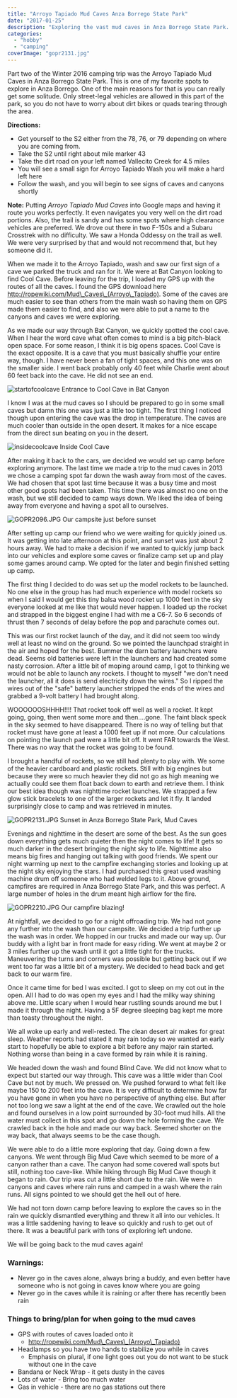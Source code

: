 ```yaml
---
title: "Arroyo Tapiado Mud Caves Anza Borrego State Park"
date: "2017-01-25"
description: "Exploring the vast mud caves in Anza Borrego State Park. A worthwhile trip!"
categories:
  - "hobby"
  - "camping"
coverImage: "gopr2131.jpg"
---
```


Part two of the Winter 2016 camping trip was the Arroyo Tapiado Mud Caves in Anza Borrego State Park. This is one of my favorite spots to explore in Anza Borrego. One of the main reasons for that is you can really get some solitude. Only street-legal vehicles are allowed in this part of the park, so you do not have to worry about dirt bikes or quads tearing through the area.

**Directions:**

- Get yourself to the S2 either from the 78, 76, or 79 depending on where you are coming from.
- Take the S2 until right about mile marker 43
- Take the dirt road on your left named Vallecito Creek for 4.5 miles
- You will see a small sign for Arroyo Tapiado Wash you will make a hard left here
- Follow the wash, and you will begin to see signs of caves and canyons shortly

**Note:** Putting _Arroyo Tapiado Mud Caves_ into Google maps and having it route you works perfectly. It even navigates you very well on the dirt road portions. Also, the trail is sandy and has some spots where high clearance vehicles are preferred. We drove out there in two F-150s and a Subaru Crosstrek with no difficulty. We saw a Honda Oddessy on the trail as well. We were very surprised by that and would not recommend that, but hey someone did it.

When we made it to the Arroyo Tapiado, wash and saw our first sign of a cave we parked the truck and ran for it. We were at Bat Canyon looking to find Cool Cave. Before leaving for the trip, I loaded my GPS up with the routes of all the caves. I found the GPS download here http://ropewiki.com/Mud\_Caves\_(Arroyo\_Tapiado). Some of the caves are much easier to see than others from the main wash so having them on GPS made them easier to find, and also we were able to put a name to the canyons and caves we were exploring.

As we made our way through Bat Canyon, we quickly spotted the cool cave. When I hear the word cave what often comes to mind is a big pitch-black open space. For some reason, I think it is big opens spaces. Cool Cave is the exact opposite. It is a cave that you must basically shuffle your entire way, though. I have never been a fan of tight spaces, and this one was on the smaller side. I went back probably only 40 feet while Charlie went about 60 feet back into the cave. He did not see an end.

![startofcoolcave](/images/ForPosts/startofcoolcave.jpg) Entrance to Cool Cave in Bat Canyon

I know I was at the mud caves so I should be prepared to go in some small caves but damn this one was just a little too tight. The first thing I noticed though upon entering the cave was the drop in temperature. The caves are much cooler than outside in the open desert. It makes for a nice escape from the direct sun beating on you in the desert.

![insidecoolcave](/images/ForPosts/insidecoolcave.jpg) Inside Cool Cave

After making it back to the cars, we decided we would set up camp before exploring anymore. The last time we made a trip to the mud caves in 2013 we chose a camping spot far down the wash away from most of the caves. We had chosen that spot last time because it was a busy time and most other good spots had been taken. This time there was almost no one on the wash, but we still decided to camp ways down. We liked the idea of being away from everyone and having a spot all to ourselves.

![GOPR2096.JPG](/images/ForPosts/gopr2096.jpg) Our campsite just before sunset

After setting up camp our friend who we were waiting for quickly joined us. It was getting into late afternoon at this point, and sunset was just about 2 hours away. We had to make a decision if we wanted to quickly jump back into our vehicles and explore some caves or finalize camp set up and play some games around camp. We opted for the later and begin finished setting up camp.

The first thing I decided to do was set up the model rockets to be launched. No one else in the group has had much experience with model rockets so when I said I would get this tiny balsa wood rocket up 1000 feet in the sky everyone looked at me like that would never happen. I loaded up the rocket and strapped in the biggest engine I had with me a C6-7. So 6 seconds of thrust then 7 seconds of delay before the pop and parachute comes out.

This was our first rocket launch of the day, and it did not seem too windy well at least no wind on the ground. So we pointed the launchpad straight in the air and hoped for the best. Bummer the darn battery launchers were dead. Seems old batteries were left in the launchers and had created some nasty corrosion. After a little bit of moping around camp, I got to thinking we would not be able to launch any rockets. I thought to myself "we don't need the launcher, all it does is send electricity down the wires." So I ripped the wires out of the "safe" battery launcher stripped the ends of the wires and grabbed a 9-volt battery I had brought along.

WOOOOOOSHHHH!!!! That rocket took off well as well a rocket. It kept going, going, then went some more and then....gone. The faint black speck in the sky seemed to have disappeared. There is no way of telling but that rocket must have gone at least a 1000 feet up if not more. Our calculations on pointing the launch pad were a little bit off. It went FAR towards the West. There was no way that the rocket was going to be found.

I brought a handful of rockets, so we still had plenty to play with. We some of the heavier cardboard and plastic rockets. Still with big engines but because they were so much heavier they did not go as high meaning we actually could see them float back down to earth and retrieve them. I think our best idea though was nighttime rocket launches. We strapped a few glow stick bracelets to one of the larger rockets and let it fly. It landed surprisingly close to camp and was retrieved in minutes.

![GOPR2131.JPG](/images/ForPosts/gopr2131.jpg) Sunset in Anza Borrego State Park, Mud Caves

Evenings and nighttime in the desert are some of the best. As the sun goes down everything gets much quieter then the night comes to life! It gets so much darker in the desert bringing the night sky to life. Nighttime also means big fires and hanging out talking with good friends. We spent our night warming up next to the campfire exchanging stories and looking up at the night sky enjoying the stars. I had purchased this great used washing machine drum off someone who had welded legs to it. Above ground, campfires are required in Anza Borrego State Park, and this was perfect. A large number of holes in the drum meant high airflow for the fire.

![GOPR2210.JPG](/images/ForPosts/gopr2210.jpg) Our campfire blazing!

At nightfall, we decided to go for a night offroading trip. We had not gone any further into the wash than our campsite. We decided a trip further up the wash was in order. We hopped in our trucks and made our way up. Our buddy with a light bar in front made for easy riding. We went at maybe 2 or 3 miles further up the wash until it got a little tight for the trucks. Maneuvering the turns and corners was possible but getting back out if we went too far was a little bit of a mystery. We decided to head back and get back to our warm fire.

Once it came time for bed I was excited. I got to sleep on my cot out in the open. All I had to do was open my eyes and I had the milky way shining above me. Little scary when I would hear rustling sounds around me but I made it through the night. Having a 5F degree sleeping bag kept me more than toasty throughout the night.

We all woke up early and well-rested. The clean desert air makes for great sleep. Weather reports had stated it may rain today so we wanted an early start to hopefully be able to explore a bit before any major rain started. Nothing worse than being in a cave formed by rain while it is raining.

We headed down the wash and found Blind Cave. We did not know what to expect but started our way through. This cave was a little wider than Cool Cave but not by much. We pressed on. We pushed forward to what felt like maybe 150 to 200 feet into the cave. It is very difficult to determine how far you have gone in when you have no perspective of anything else. But after not too long we saw a light at the end of the cave. We crawled out the hole and found ourselves in a low point surrounded by 30-foot mud hills. All the water must collect in this spot and go down the hole forming the cave. We crawled back in the hole and made our way back. Seemed shorter on the way back, that always seems to be the case though.

We were able to do a little more exploring that day. Going down a few canyons. We went through Big Mud Cave which seemed to be more of a canyon rather than a cave. The canyon had some covered wall spots but still, nothing too cave-like. While hiking through Big Mud Cave though it began to rain. Our trip was cut a little short due to the rain. We were in canyons and caves where rain runs and camped in a wash where the rain runs. All signs pointed to we should get the hell out of here.

We had not torn down camp before leaving to explore the caves so in the rain we quickly dismantled everything and threw it all into our vehicles. It was a little saddening having to leave so quickly and rush to get out of there. It was a beautiful park with tons of exploring left undone.

We will be going back to the mud caves again!

### Warnings:

- Never go in the caves alone, always bring a buddy, and even better have someone who is not going in caves know where you are going
- Never go in the caves while it is raining or after there has recently been rain

### **Things to bring/plan for when going to the mud caves**

- GPS with routes of caves loaded onto it
  - http://ropewiki.com/Mud\_Caves\_(Arroyo\_Tapiado)
- Headlamps so you have two hands to stabilize you while in caves
  - Emphasis on plural, if one light goes out you do not want to be stuck without one in the cave
- Bandana or Neck Wrap - it gets dusty in the caves
- Lots of water - Bring too much water
- Gas in vehicle - there are no gas stations out there
